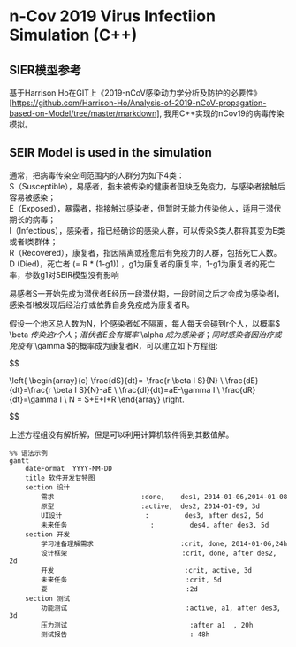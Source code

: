 # n-Cov 2019 Virus Infectiion Simulation (C++)

## SIER模型参考

基于Harrison Ho在GIT上《2019-nCoV感染动力学分析及防护的必要性》[https://github.com/Harrison-Ho/Analysis-of-2019-nCoV-propagation-based-on-Model/tree/master/markdown],
我用C++实现的nCov19的病毒传染模拟。

## SEIR Model is used in the simulation

通常，把病毒传染空间范围内的人群分为如下4类：  
	S（Susceptible），易感者，指未被传染的健康者但缺乏免疫力，与感染者接触后容易被感染；  
	E（Exposed），暴露者，指接触过感染者，但暂时无能力传染他人，适用于潜伏期长的病毒；  
	I（Infectious），感染者，指已经确诊的感染人群，可以传染S类人群将其变为E类或者I类群体；  
	R（Recovered），康复者，指因隔离或痊愈后有免疫力的人群，包括死亡人数。  
	D (Died)，死亡者  (= R * (1-g1)) ，g1为康复者的康复率，1-g1为康复者的死亡率，参数g1对SEIR模型没有影响 
	
易感者S一开始先成为潜伏者E经历一段潜伏期，一段时间之后才会成为感染者I，感染者I被发现后经治疗或依靠自身免疫成为康复者R。

假设一个地区总人数为N，I个感染者如不隔离，每人每天会碰到r个人，以概率$ \beta $传染这r个人；潜伏者E会有概率$ \alpha $成为感染者；同时感染者因治疗或免疫有$ \gamma $的概率成为康复者R，可以建立如下方程组:  

$$  

\left\{ 
\begin{array}{c}
\frac{dS}{dt}=-\frac{r \beta I S}{N} \\
\frac{dE}{dt}=\frac{r \beta I S}{N}-aE \\
\frac{dI}{dt}=aE-\gamma I \\
\frac{dR}{dt}=\gamma I \\
N = S+E+I+R
\end{array}
\right.  

$$

上述方程组没有解析解，但是可以利用计算机软件得到其数值解。	

```mermaid
%% 语法示例
gantt  
	dateFormat  YYYY-MM-DD
	title 软件开发甘特图
	section 设计
		需求                      :done,    des1, 2014-01-06,2014-01-08
		原型                      :active,  des2, 2014-01-09, 3d
		UI设计                     :         des3, after des2, 5d
		未来任务                     :         des4, after des3, 5d
	section 开发
		学习准备理解需求                      :crit, done, 2014-01-06,24h
		设计框架                             :crit, done, after des2, 2d
		开发                                 :crit, active, 3d
		未来任务                              :crit, 5d
		耍                                   :2d
	section 测试
		功能测试                              :active, a1, after des3, 3d
		压力测试                               :after a1  , 20h
		测试报告                               : 48h
```
